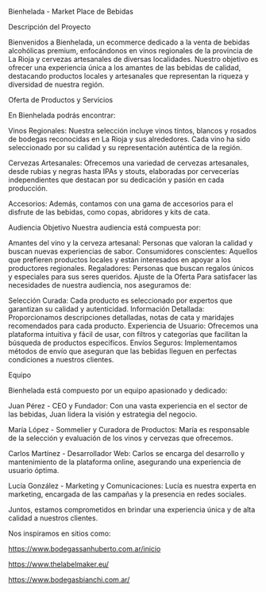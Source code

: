 Bienhelada - Market Place de Bebidas

Descripción del Proyecto

Bienvenidos a Bienhelada, un ecommerce dedicado a la venta de bebidas alcohólicas premium, enfocándonos en vinos regionales de la provincia de La Rioja y cervezas artesanales de diversas localidades. Nuestro objetivo es ofrecer una experiencia única a los amantes de las bebidas de calidad, destacando productos locales y artesanales que representan la riqueza y diversidad de nuestra región.

Oferta de Productos y Servicios

En Bienhelada podrás encontrar:

Vinos Regionales: Nuestra selección incluye vinos tintos, blancos y rosados de bodegas reconocidas en La Rioja y sus alrededores. Cada vino ha sido seleccionado por su calidad y su representación auténtica de la región.

Cervezas Artesanales: Ofrecemos una variedad de cervezas artesanales, desde rubias y negras hasta IPAs y stouts, elaboradas por cervecerías independientes que destacan por su dedicación y pasión en cada producción.

Accesorios: Además, contamos con una gama de accesorios para el disfrute de las bebidas, como copas, abridores y kits de cata.

Audiencia Objetivo
Nuestra audiencia está compuesta por:

Amantes del vino y la cerveza artesanal: Personas que valoran la calidad y buscan nuevas experiencias de sabor.
Consumidores conscientes: Aquellos que prefieren productos locales y están interesados en apoyar a los productores regionales.
Regaladores: Personas que buscan regalos únicos y especiales para sus seres queridos.
Ajuste de la Oferta
Para satisfacer las necesidades de nuestra audiencia, nos aseguramos de:

Selección Curada: Cada producto es seleccionado por expertos que garantizan su calidad y autenticidad.
Información Detallada: Proporcionamos descripciones detalladas, notas de cata y maridajes recomendados para cada producto.
Experiencia de Usuario: Ofrecemos una plataforma intuitiva y fácil de usar, con filtros y categorías que facilitan la búsqueda de productos específicos.
Envíos Seguros: Implementamos métodos de envío que aseguran que las bebidas lleguen en perfectas condiciones a nuestros clientes.

Equipo

Bienhelada está compuesto por un equipo apasionado y dedicado:

Juan Pérez - CEO y Fundador: Con una vasta experiencia en el sector de las bebidas, Juan lidera la visión y estrategia del negocio.

María López - Sommelier y Curadora de Productos: María es responsable de la selección y evaluación de los vinos y cervezas que ofrecemos.

Carlos Martínez - Desarrollador Web: Carlos se encarga del desarrollo y mantenimiento de la plataforma online, asegurando una experiencia de usuario óptima.

Lucía González - Marketing y Comunicaciones: Lucía es nuestra experta en marketing, encargada de las campañas y la presencia en redes sociales.


Juntos, estamos comprometidos en brindar una experiencia única y de alta calidad a nuestros clientes.


Nos inspiramos en sitios como:

https://www.bodegassanhuberto.com.ar/inicio

https://www.thelabelmaker.eu/

https://www.bodegasbianchi.com.ar/

